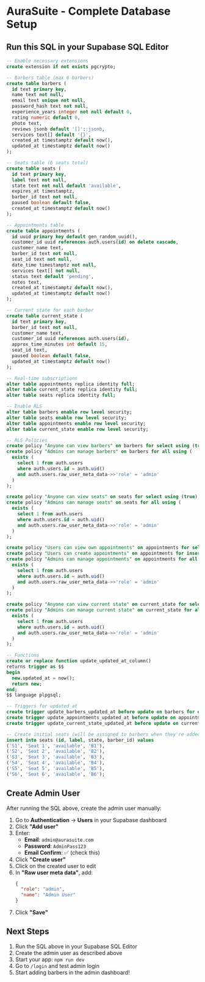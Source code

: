 # AuraSuite - Complete Database Setup

## Run this SQL in your Supabase SQL Editor

```sql
-- Enable necessary extensions
create extension if not exists pgcrypto;

-- Barbers table (max 6 barbers)
create table barbers (
  id text primary key,
  name text not null,
  email text unique not null,
  password_hash text not null,
  experience_years integer not null default 0,
  rating numeric default 0,
  photo text,
  reviews jsonb default '[]'::jsonb,
  services text[] default '{}',
  created_at timestamptz default now(),
  updated_at timestamptz default now()
);

-- Seats table (6 seats total)
create table seats (
  id text primary key,
  label text not null,
  state text not null default 'available',
  expires_at timestamptz,
  barber_id text not null,
  paused boolean default false,
  created_at timestamptz default now()
);

-- Appointments table
create table appointments (
  id uuid primary key default gen_random_uuid(),
  customer_id uuid references auth.users(id) on delete cascade,
  customer_name text,
  barber_id text not null,
  seat_id text not null,
  date_time timestamptz not null,
  services text[] not null,
  status text default 'pending',
  notes text,
  created_at timestamptz default now(),
  updated_at timestamptz default now()
);

-- Current state for each barber
create table current_state (
  id text primary key,
  barber_id text not null,
  customer_name text,
  customer_id uuid references auth.users(id),
  approx_time_minutes int default 15,
  seat_id text,
  paused boolean default false,
  updated_at timestamptz default now()
);

-- Real-time subscriptions
alter table appointments replica identity full;
alter table current_state replica identity full;
alter table seats replica identity full;

-- Enable RLS
alter table barbers enable row level security;
alter table seats enable row level security;
alter table appointments enable row level security;
alter table current_state enable row level security;

-- RLS Policies
create policy "Anyone can view barbers" on barbers for select using (true);
create policy "Admins can manage barbers" on barbers for all using (
  exists (
    select 1 from auth.users 
    where auth.users.id = auth.uid() 
    and auth.users.raw_user_meta_data->>'role' = 'admin'
  )
);

create policy "Anyone can view seats" on seats for select using (true);
create policy "Admins can manage seats" on seats for all using (
  exists (
    select 1 from auth.users 
    where auth.users.id = auth.uid() 
    and auth.users.raw_user_meta_data->>'role' = 'admin'
  )
);

create policy "Users can view own appointments" on appointments for select using (auth.uid() = customer_id);
create policy "Users can create appointments" on appointments for insert with check (auth.uid() = customer_id);
create policy "Admins can manage appointments" on appointments for all using (
  exists (
    select 1 from auth.users 
    where auth.users.id = auth.uid() 
    and auth.users.raw_user_meta_data->>'role' = 'admin'
  )
);

create policy "Anyone can view current state" on current_state for select using (true);
create policy "Admins can manage current state" on current_state for all using (
  exists (
    select 1 from auth.users 
    where auth.users.id = auth.uid() 
    and auth.users.raw_user_meta_data->>'role' = 'admin'
  )
);

-- Functions
create or replace function update_updated_at_column()
returns trigger as $$
begin
  new.updated_at = now();
  return new;
end;
$$ language plpgsql;

-- Triggers for updated_at
create trigger update_barbers_updated_at before update on barbers for each row execute procedure update_updated_at_column();
create trigger update_appointments_updated_at before update on appointments for each row execute procedure update_updated_at_column();
create trigger update_current_state_updated_at before update on current_state for each row execute procedure update_updated_at_column();

-- Create initial seats (will be assigned to barbers when they're added)
insert into seats (id, label, state, barber_id) values
('S1', 'Seat 1', 'available', 'B1'),
('S2', 'Seat 2', 'available', 'B2'),
('S3', 'Seat 3', 'available', 'B3'),
('S4', 'Seat 4', 'available', 'B4'),
('S5', 'Seat 5', 'available', 'B5'),
('S6', 'Seat 6', 'available', 'B6');
```

## Create Admin User

After running the SQL above, create the admin user manually:

1. Go to **Authentication** → **Users** in your Supabase dashboard
2. Click **"Add user"**
3. Enter:
   - **Email**: `admin@aurasuite.com`
   - **Password**: `AdminPass123`
   - **Email Confirm**: ✅ (check this)
4. Click **"Create user"**
5. Click on the created user to edit
6. In **"Raw user meta data"**, add:
   ```json
   {
     "role": "admin",
     "name": "Admin User"
   }
   ```
7. Click **"Save"**

## Next Steps
1. Run the SQL above in your Supabase SQL Editor
2. Create the admin user as described above
3. Start your app: `npm run dev`
4. Go to `/login` and test admin login
5. Start adding barbers in the admin dashboard!
